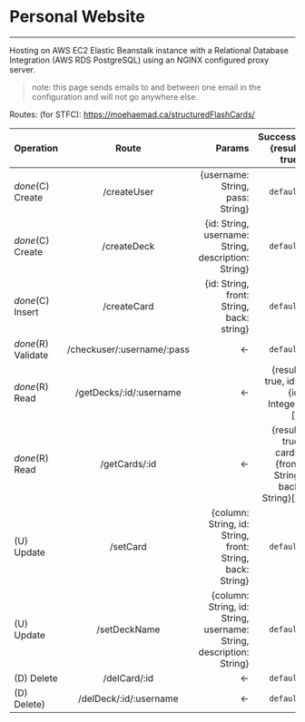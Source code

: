 # Personal Website

---

Hosting on AWS EC2 Elastic Beanstalk instance with a Relational Database Integration (AWS RDS PostgreSQL) using an NGINX configured proxy server.

>note: this page sends emails to and between one email in the configuration and will not go anywhere else.

Routes: (for STFC):
https://moehaemad.ca/structuredFlashCards/

| Operation       | Route           | Params           | Success={result: true}          |
| ------------- |:-------------:|-------------:|-------------:|
| *done*(C) Create  | /createUser | {username: String, pass: String}| `default`|
| *done*(C) Create  | /createDeck | {id: String, username: String, description: String}| `default`      |
| *done*(C) Insert     | /createCard      | {id: String, front: String, back: string}      | `default`      |
| *done*(R) Validate  | /checkuser/:username/:pass | <-| `default`|
| *done*(R) Read  | /getDecks/:id/:username | <-| {result: true, ids: {id: Integer}[]}       |
| *done*(R) Read  | /getCards/:id | <-| {result: true, cards: {front: String, back: String}[]}       |
| (U) Update | /setCard      | {column: String, id: String, front: String, back: String}      | `default`      |
| (U) Update | /setDeckName      | {column: String, id: String, username: String, description: String}      | `default`      |
| (D) Delete  | /delCard/:id      | <-| `default`      |
| (D) Delete)  | /delDeck/:id/:username      | <-| `default`      |